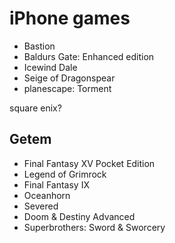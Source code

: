 # iPhone games

- Bastion
- Baldurs Gate: Enhanced edition
- Icewind Dale
- Seige of Dragonspear
- planescape: Torment

square enix?

## Getem

- Final Fantasy XV Pocket Edition
- Legend of Grimrock
- Final Fantasy IX
- Oceanhorn
- Severed
- Doom & Destiny Advanced
- Superbrothers: Sword & Sworcery
